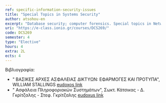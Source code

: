 ```yaml
---
ref: specific-information-security-issues
title: "Special Topics in Systems Security"
author: atsohou-en
excerpt: "Database security; computer forensics. Special topics in Network Security: Mobile and Wireless Network security. Special topics in Communications and Distributed Systems security: Secure inter-process communication; WS-security, the Kerberos system; secure directory services; the DNSSec system. Hot research topics in Information Security."
uri: "https://e-class.ionio.gr/courses/DCS269/"
code: DCS269
semester: 4
type: "Elective"
hours: 4
extra: 2L
ects: 4
---
```



Βιβλιογραφία: 
  - " ΒΑΣΙΚΕΣ ΑΡΧΕΣ ΑΣΦΑΛΕΙΑΣ ΔΙΚΤΥΩΝ: ΕΦΑΡΜΟΓΕΣ ΚΑΙ ΠΡΟΤΥΠΑ", WILLIAM STALLINGS [eudoxos link](https://service.eudoxus.gr/search/#a/id:5014/0)
  - " Ασφάλεια Πληροφοριακών Συστημάτων", Σωκτ. Κάτσικας - Δ. Γκρίτζαλης - Στεφ. Γκρίτζαλης [eudoxus link](https://service.eudoxus.gr/search/#a/id:2165/0)
  
